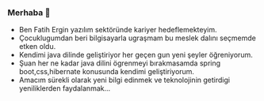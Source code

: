 ### Merhaba 👋

- Ben Fatih Ergin yazılım sektöründe kariyer hedeflemekteyim.
- Çocuklugumdan beri bilgisayarla ugraşmam bu meslek dalını seçmemde etken oldu.
- Kendimi java dilinde geliştiriyor her geçen gun yeni şeyler öğreniyorum.
- Şuan her ne kadar java dilini ögrenmeyi bırakmasamda spring boot,css,hibernate konusunda kendimi geliştiriyorum.
- Amacım sürekli olarak yeni bilgi edinmek ve teknolojinin getirdigi yeniliklerden faydalanmak... 
